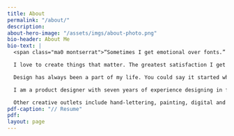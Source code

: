 ```yaml
---
title: About
permalink: "/about/"
description: 
about-hero-image: "/assets/imgs/about-photo.png"
bio-header: About Me
bio-text: |
  <span class="ma0 montserrat">“Sometimes I get emotional over fonts.” - Kanye West</span>

  I love to create things that matter. The greatest satisfaction I get in my work comes from designing meaningful end-to-end experiences. I thrive in fast-paced environments, especially those in the interactive digital field.

  Design has always been a part of my life. You could say it started when I drew my favorite animated characters as a kid, or when I taught myself to design and code my first Xanga theme, or when I fell in love with my AP Studio Art course in high school. My natural curiosity pushes me to many different creative mediums while continuing to build on my existing skills.

  I am a product designer with seven years of experience designing in financial, government tech media, e-commerce, and software development industries. My portfolio includes touchscreen vending and point-of-sale technology, dashboards and applications, websites, print, and environmental design. I have a Bachelor of Fine Arts from The Art Institute of Washington, and a User Experience Research certificate from General Assembly. In my spare time, I volunteer as a TA and designer at 826CHI in Wicker Park.

  Other creative outlets include hand-lettering, painting, digital and film photography, and more recently, animation. I love traveling, I laugh a lot (and loudly), I spend too much time analyzing Mad Men and Twin Peaks, and I really, really enjoy both cooking and eating food.
pdf-caption: "// Resume"
pdf: 
layout: page
---
```


